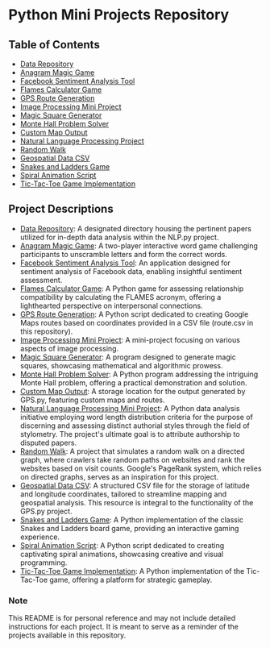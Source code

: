 # Python Mini Projects Repository

## Table of Contents

- [Data Repository](data)
- [Anagram Magic Game](Anagram-Magic.py)
- [Facebook Sentiment Analysis Tool](Facebook-sentiment-analysis.py)
- [Flames Calculator Game](Flames-Calculator.py)
- [GPS Route Generation](GPS.py)
- [Image Processing Mini Project](Image-processing.py)
- [Magic Square Generator](Magic-Square.py)
- [Monte Hall Problem Solver](Monte-Hall.py)
- [Custom Map Output](MyMap.html)
- [Natural Language Processing Project](NLP.py)
- [Random Walk](Random-Walk.py)
- [Geospatial Data CSV](Route.csv)
- [Snakes and Ladders Game](Snakes-n-Ladders.py)
- [Spiral Animation Script](Spiral-Animation.py)
- [Tic-Tac-Toe Game Implementation](Tic-Tac-Toe.py)

## Project Descriptions

- [Data Repository](data): A designated directory housing the pertinent papers utilized for in-depth data analysis within the NLP.py project.
- [Anagram Magic Game](Anagram-Magic.py): A two-player interactive word game challenging participants to unscramble letters and form the correct words.
- [Facebook Sentiment Analysis Tool](Facebook-sentiment-analysis.py): An application designed for sentiment analysis of Facebook data, enabling insightful sentiment assessment.
- [Flames Calculator Game](Flames-Calculator.py): A Python game for assessing relationship compatibility by calculating the FLAMES acronym, offering a lighthearted perspective on interpersonal connections.
- [GPS Route Generation](GPS.py): A Python script dedicated to creating Google Maps routes based on coordinates provided in a CSV file (route.csv in this repository).
- [Image Processing Mini Project](Image-processing.py): A mini-project focusing on various aspects of image processing.
- [Magic Square Generator](Magic-Square.py): A program designed to generate magic squares, showcasing mathematical and algorithmic prowess.
- [Monte Hall Problem Solver](Monte-Hall.py): A Python program addressing the intriguing Monte Hall problem, offering a practical demonstration and solution.
- [Custom Map Output](MyMap.html): A storage location for the output generated by GPS.py, featuring custom maps and routes.
- [Natural Language Processing Mini Project](NLP.py): A Python data analysis initiative employing word length distribution criteria for the purpose of discerning and assessing distinct authorial styles through the field of stylometry. The project's ultimate goal is to attribute authorship to disputed papers.
- [Random Walk](Random-Walk.py): A project that simulates a random walk on a directed graph, where crawlers take random paths on websites and rank the websites based on visit counts. Google's PageRank system, which relies on directed graphs, serves as an inspiration for this project.
- [Geospatial Data CSV](Route.csv): A structured CSV file for the storage of latitude and longitude coordinates, tailored to streamline mapping and geospatial analysis. This resource is integral to the functionality of the GPS.py project.
- [Snakes and Ladders Game](Snakes-n-Ladders.py): A Python implementation of the classic Snakes and Ladders board game, providing an interactive gaming experience.
- [Spiral Animation Script](Spiral-Animation.py): A Python script dedicated to creating captivating spiral animations, showcasing creative and visual programming.
- [Tic-Tac-Toe Game Implementation](Tic-Tac-Toe.py): A Python implementation of the Tic-Tac-Toe game, offering a platform for strategic gameplay.

### Note

This README is for personal reference and may not include detailed instructions for each project. It is meant to serve as a reminder of the projects available in this repository.
